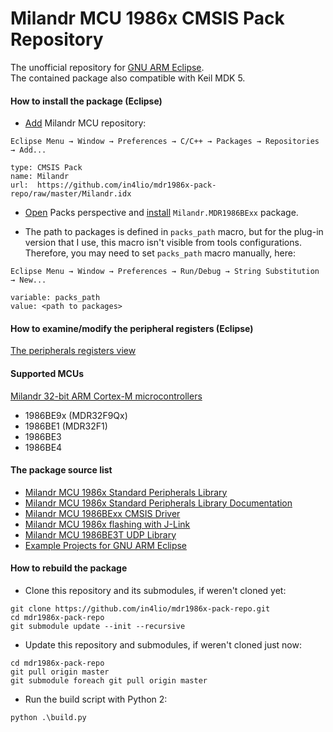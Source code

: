 # Milandr MCU 1986x CMSIS Pack Repository

The unofficial repository for [GNU ARM Eclipse](http://gnuarmeclipse.github.io/plugins/packs-manager/).<br>
The contained package also compatible with Keil MDK 5.

#### How to install the package (Eclipse)

- [Add](http://gnuarmeclipse.github.io/plugins/packs-manager/#configuration) Milandr MCU repository:
```
Eclipse Menu → Window → Preferences → C/C++ → Packages → Repositories → Add...

type: CMSIS Pack
name: Milandr
url:  https://github.com/in4lio/mdr1986x-pack-repo/raw/master/Milandr.idx
```

- [Open](http://gnuarmeclipse.github.io/plugins/packs-manager/#the-packs-perspective) Packs perspective
and [install](http://gnuarmeclipse.github.io/plugins/packs-manager/#pack-install) `Milandr.MDR1986BExx` package.

- The path to packages is defined in `packs_path` macro, but for the plug-in version that I use,
this macro isn't visible from tools configurations. Therefore, you may need to set `packs_path` macro manually,
here:
```
Eclipse Menu → Window → Preferences → Run/Debug → String Substitution → New...

variable: packs_path
value: <path to packages>
```

#### How to examine/modify the peripheral registers (Eclipse)

[The peripherals registers view](http://gnuarmeclipse.github.io/debug/peripheral-registers/)

#### Supported MCUs

[Milandr 32-bit АRМ Cortex-М microcontrollers](http://milandr.ru/en/index.php?mact=Products,cntnt01,default,0&cntnt01hierarchyid=5&cntnt01returnid=141)

- 1986BE9x (MDR32F9Qx)
- 1986BE1 (MDR32F1)
- 1986BE3
- 1986BE4

#### The package source list

- [Milandr MCU 1986x Standard Peripherals Library](https://github.com/eldarkg/emdr1986x-std-per-lib)
- [Milandr MCU 1986x Standard Peripherals Library Documentation](https://github.com/eldarkg/emdr1986x-std-per-lib-doc)
- [Milandr MCU 1986BExx CMSIS Driver](https://github.com/in4lio/mdr1986x-pack-repo/tree/master/source/CMSIS_Driver)
- [Milandr MCU 1986x flashing with J-Link](https://github.com/in4lio/mdr1986x-JFlash)
- [Milandr MCU 1986BE3T UDP Library](https://github.com/in4lio/mdr1986x-pack-repo/tree/master/source/Example_Projects_Eclipse/1986BE3_UDP)
- [Example Projects for GNU ARM Eclipse](https://github.com/in4lio/mdr1986x-pack-repo/tree/master/source/Example_Projects_Eclipse)

#### How to rebuild the package

- Clone this repository and its submodules, if weren't cloned yet:

```
git clone https://github.com/in4lio/mdr1986x-pack-repo.git
cd mdr1986x-pack-repo
git submodule update --init --recursive
```

- Update this repository and submodules, if weren't cloned just now:

```
cd mdr1986x-pack-repo
git pull origin master
git submodule foreach git pull origin master
```

- Run the build script with Python 2:

```
python .\build.py
```
